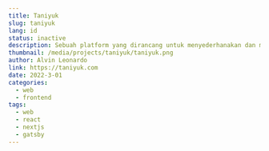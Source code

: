 ```yaml
---
title: Taniyuk
slug: taniyuk
lang: id
status: inactive
description: Sebuah platform yang dirancang untuk menyederhanakan dan memberikan transparansi dalam proses penjualan karet oleh petani karet.
thumbnail: /media/projects/taniyuk/taniyuk.png
author: Alvin Leonardo
link: https://taniyuk.com
date: 2022-3-01
categories:
  - web
  - frontend
tags:
  - web
  - react
  - nextjs
  - gatsby
---
```


